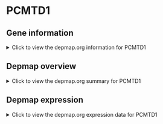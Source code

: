 <h1>PCMTD1</h1>

<h2>Gene information</h2>
<details>
  <summary>Click to view the depmap.org information for PCMTD1</summary>
  <iframe src="https://depmap.org/portal/gene/PCMTD1?tab=about" style="border:none;width:100%;height:800px"></iframe>
</details>

<h2>Depmap overview</h2>
<details>
  <summary>Click to view the depmap.org summary for PCMTD1</summary>
  <iframe src="https://depmap.org/portal/gene/PCMTD1?tab=overview" style="border:none;width:100%;height:800px"></iframe>
</details>

<h2>Depmap expression</h2>
<details>
  <summary>Click to view the depmap.org expression data for PCMTD1</summary>
  <iframe src="https://depmap.org/portal/gene/PCMTD1?tab=characterization" style="border:none;width:100%;height:800px"></iframe>
</details>


<!--
<h2>Reactome Pathway diagram</h2>
<details>
  <summary>Click to view Reactome pathway for PCMTD1</summary>
  PNAME
</details>
-->



